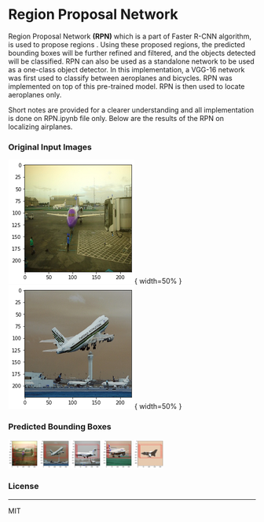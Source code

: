 ﻿# Region Proposal Network 

Region Proposal Network **(RPN)** which is a part of Faster R-CNN algorithm, is used to propose regions . Using these proposed regions, the predicted bounding boxes will be further refined and filtered, and the objects detected will be classified. RPN can also be used as a standalone network to be used as a one-class object detector. In this implementation, a VGG-16 network was first used to classify between aeroplanes and bicycles. RPN was implemented on top of this pre-trained model. RPN is then used to locate aeroplanes only. 

Short notes are provided for a clearer understanding and all implementation is done on RPN.ipynb file only. Below are the results of the RPN on localizing airplanes.

### Original Input Images 
![1](readme_images/1.png){ width=50% }
![3](readme_images/3.png){ width=50% }


### Predicted Bounding Boxes
<img src="readme_images/2.png" width="60">
<img src="readme_images/4.png" width="60">
<img src="readme_images/6.png" width="60">
<img src="readme_images/8.png" width="60">
<img src="readme_images/10.png" width="60">


### License
_________
 MIT

